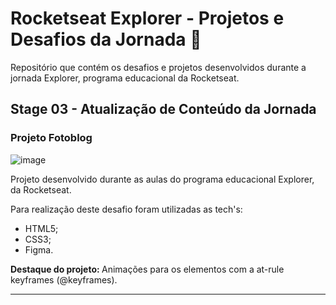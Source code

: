 # Rocketseat Explorer - Projetos e Desafios da Jornada 🚀
Repositório que contém os desafios e projetos desenvolvidos durante a jornada Explorer, programa educacional da Rocketseat.

## Stage 03 - Atualização de Conteúdo da Jornada
### Projeto Fotoblog

![image](https://github.com/LokullTZ/Rocketseat_Explorer/assets/53799184/0ecf24a8-22ed-43c1-b232-40edd589a711)


Projeto desenvolvido durante as aulas do programa educacional Explorer, da Rocketseat.

Para realização deste desafio foram utilizadas as tech's:

- HTML5;
- CSS3;
- Figma.

<strong>Destaque do projeto: </strong> Animações para os elementos com a at-rule keyframes (@keyframes).

***
